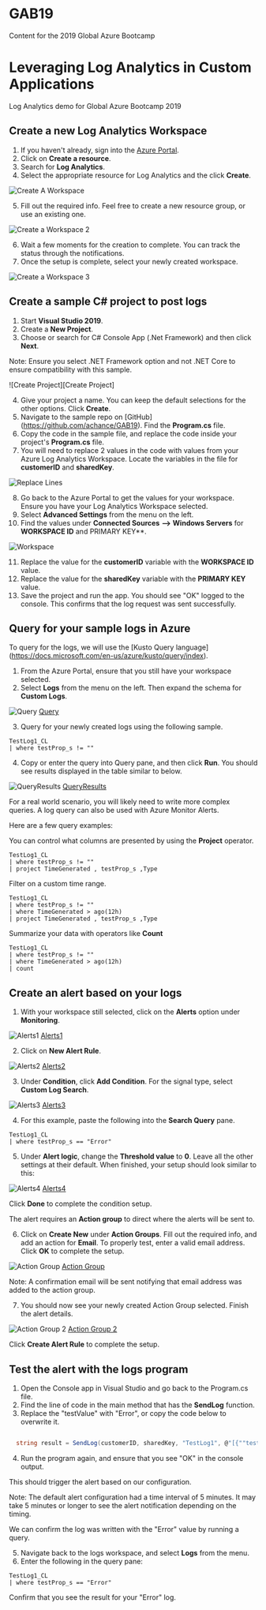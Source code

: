 # GAB19
Content for the 2019 Global Azure Bootcamp


# Leveraging Log Analytics in Custom Applications
Log Analytics demo for Global Azure Bootcamp 2019

## Create a new Log Analytics Workspace

1. If you haven't already, sign into the [Azure Portal](https://portal.azure.com).
2. Click on **Create a resource**. 
3. Search for **Log Analytics**.
4. Select the appropriate resource for Log Analytics and the click **Create**.

![Create A Workspace][Create1]

[Create1]: https://github.com/achance/GAB19/blob/master/Screenshots/CreateWorkspace.PNG?raw=true "Create a Workspace"

5. Fill out the required info. Feel free to create a new resource group, or use an existing one.

![Create a Workspace 2][Create2]

[Create2]: https://github.com/achance/GAB19/blob/master/Screenshots/CreateWorkspace2.PNG?raw=true "Create a Workspace 2"

6. Wait a few moments for the creation to complete. You can track the status through the notifications. 
7. Once the setup is complete, select your newly created workspace.

![Create a Workspace 3][Create3]

[Create3]: https://github.com/achance/GAB19/blob/master/Screenshots/CreateWorkspace3.PNG?raw=true "Create a Workspace 3"



## Create a sample C# project to post logs 

1. Start **Visual Studio 2019**.
2. Create a **New Project**.
3. Choose or search for C# Console App (.Net Framework) and then click **Next**.

Note: Ensure you select .NET Framework option and not .NET Core to ensure compatibility with this sample.

![Create Project][Create Project]

[CreateProject]: https://github.com/achance/GAB19/blob/master/Screenshots/CreateProject.PNG?raw=true "Create Project"

4. Give your project a name. You can keep the default selections for the other options. Click **Create**.
5. Navigate to the sample repo on [GitHub] (https://github.com/achance/GAB19). Find the **Program.cs** file.
6. Copy the code in the sample file, and replace the code inside your project's **Program.cs** file.
7. You will need to replace 2 values in the code with values from your Azure Log Analytics Workspace. Locate the variables in the file for **customerID** and **sharedKey**. 

![Replace Lines][Replace Lines]

[Replace Lines]: https://github.com/achance/GAB19/blob/master/Screenshots/ReplaceLines.PNG?raw=true "Replace Lines"

8. Go back to the Azure Portal to get the values for your workspace. Ensure you have your Log Analytics Workspace selected. 
9. Select **Advanced Settings** from the menu on the left. 
10. Find the values under **Connected Sources** **-->** **Windows Servers** for **WORKSPACE ID** and PRIMARY KEY**. 

![Workspace][Workspace]

[Workspace]: https://github.com/achance/GAB19/blob/master/Screenshots/SharedKey.PNG?raw=true "Workspace"

11. Replace the value for the **customerID** variable with the **WORKSPACE ID** value. 
12. Replace the value for the **sharedKey** variable with the **PRIMARY KEY** value. 
13. Save the project and run the app. You should see "OK" logged to the console. This confirms that the log request was sent successfully. 


## Query for your sample logs in Azure 

To query for the logs, we will use the [Kusto Query language] (https://docs.microsoft.com/en-us/azure/kusto/query/index). 

1. From the Azure Portal, ensure that you still have your workspace selected. 
2. Select **Logs** from the menu on the left. Then expand the schema for **Custom Logs**. 

![Query] [Query]

[Query]: https://github.com/achance/GAB19/blob/master/Screenshots/Query.PNG?raw=true "Query"

3. Query for your newly created logs using the following sample.


```
TestLog1_CL
| where testProp_s != ""
```

4. Copy or enter the query into Query pane, and then click **Run**. You should see results displayed in the table similar to below.

![QueryResults] [QueryResults]

[QueryResults]: https://github.com/achance/GAB19/blob/master/Screenshots/QueryResults.PNG?raw=true "QueryResults"


For a real world scenario, you will likely need to write more complex queries. A log query can also be used with Azure Monitor Alerts.

Here are a few query examples:

You can control what columns are presented by using the **Project** operator.

```
TestLog1_CL
| where testProp_s != ""
| project TimeGenerated , testProp_s ,Type
```

Filter on a custom time range.

```
TestLog1_CL
| where testProp_s != ""
| where TimeGenerated > ago(12h)
| project TimeGenerated , testProp_s ,Type
```

Summarize your data with operators like **Count**

```
TestLog1_CL
| where testProp_s != ""
| where TimeGenerated > ago(12h)
| count 

```



## Create an alert based on your logs

1. With your workspace still selected, click on the **Alerts** option under **Monitoring**.

![Alerts1] [Alerts1]

[Alerts1]: https://github.com/achance/GAB19/blob/master/Screenshots/Alerts1.PNG?raw=true "Alerts1"


2. Click on **New Alert Rule**.

![Alerts2] [Alerts2]

[Alerts2]: https://github.com/achance/GAB19/blob/master/Screenshots/Alerts2.PNG?raw=true "Alerts2"

3. Under **Condition**, click **Add Condition**. For the signal type, select **Custom Log Search**. 

![Alerts3] [Alerts3]

[Alerts3]: https://github.com/achance/GAB19/blob/master/Screenshots/Alerts3.PNG?raw=true "Alerts3"


4. For this example, paste the following into the **Search Query** pane. 

```
TestLog1_CL
| where testProp_s == "Error"
```

5. Under **Alert logic**, change the **Threshold value** to **0**. Leave all the other settings at their default. 
When finished, your setup should look similar to this:

![Alerts4] [Alerts4]

[Alerts4]: https://github.com/achance/GAB19/blob/master/Screenshots/Alerts4.PNG?raw=true "Alerts4"

Click **Done** to complete the condition setup. 

The alert requires an **Action group** to direct where the alerts will be sent to. 

6. Click on **Create New** under **Action Groups**. Fill out the required info, and add an action for **Email**.
To properly test, enter a valid email address. Click **OK** to complete the setup. 

![Action Group] [Action Group]

[Action Group]: https://github.com/achance/GAB19/blob/master/Screenshots/ActionGroup.PNG?raw=true "Action Group"

Note: A confirmation email will be sent notifying that email address was added to the action group.

7. You should now see your newly created Action Group selected. Finish the alert details. 

![Action Group 2] [Action Group 2]

[Action Group 2]: https://github.com/achance/GAB19/blob/master/Screenshots/ActionGroup2.PNG?raw=true "Action Group 2"


Click **Create Alert Rule** to complete the setup. 



## Test the alert with the logs program

1. Open the Console app in Visual Studio and go back to the Program.cs file.
2. Find the line of code in the main method that has the **SendLog** function.
3. Replace the "testValue" with "Error", or copy the code below to overwrite it.

```C#

  string result = SendLog(customerID, sharedKey, "TestLog1", @"[{""testProp"": ""Error""}]");
```

4. Run the program again, and ensure that you see "OK" in the console output. 

This should trigger the alert based on our configuration.

Note: The default alert configuration had a time interval of 5 minutes. It may take 5 minutes or longer to see the alert notification depending on the timing. 

We can confirm the log was written with the "Error" value by running a query.

5. Navigate back to the logs workspace, and select **Logs** from the menu. 
6. Enter the following in the query pane:

```
TestLog1_CL
| where testProp_s == "Error"

```

Confirm that you see the result for your "Error" log.

















